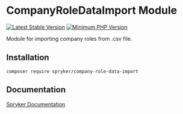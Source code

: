 # CompanyRoleDataImport Module
[![Latest Stable Version](https://poser.pugx.org/spryker/company-role-data-import/v/stable.svg)](https://packagist.org/packages/spryker/company-role-data-import)
[![Minimum PHP Version](https://img.shields.io/badge/php-%3E%3D%208.3-8892BF.svg)](https://php.net/)

Module for importing company roles from .csv file.

## Installation

```
composer require spryker/company-role-data-import
```

## Documentation

[Spryker Documentation](https://docs.spryker.com)
